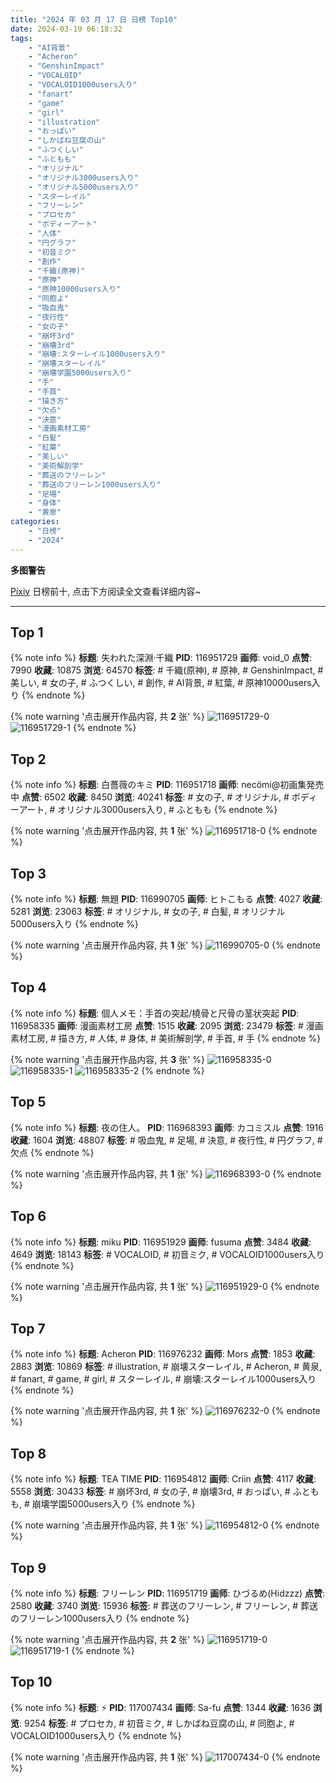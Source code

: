 ```yaml
---
title: "2024 年 03 月 17 日 日榜 Top10"
date: 2024-03-19 06:18:32
tags:
    - "AI背景"
    - "Acheron"
    - "GenshinImpact"
    - "VOCALOID"
    - "VOCALOID1000users入り"
    - "fanart"
    - "game"
    - "girl"
    - "illustration"
    - "おっぱい"
    - "しかばね豆腐の山"
    - "ふつくしい"
    - "ふともも"
    - "オリジナル"
    - "オリジナル3000users入り"
    - "オリジナル5000users入り"
    - "スターレイル"
    - "フリーレン"
    - "プロセカ"
    - "ボディーアート"
    - "人体"
    - "円グラフ"
    - "初音ミク"
    - "創作"
    - "千織(原神)"
    - "原神"
    - "原神10000users入り"
    - "同胞よ"
    - "吸血鬼"
    - "夜行性"
    - "女の子"
    - "崩坏3rd"
    - "崩壊3rd"
    - "崩壊:スターレイル1000users入り"
    - "崩壊スターレイル"
    - "崩壊学園5000users入り"
    - "手"
    - "手首"
    - "描き方"
    - "欠点"
    - "決意"
    - "漫画素材工房"
    - "白髪"
    - "紅葉"
    - "美しい"
    - "美術解剖学"
    - "葬送のフリーレン"
    - "葬送のフリーレン1000users入り"
    - "足場"
    - "身体"
    - "黄泉"
categories:
    - "日榜"
    - "2024"
---
```


<i class="fa fa-triangle-exclamation"></i>**多图警告**<i class="fa fa-triangle-exclamation"></i>

[Pixiv](https://www.pixiv.net/) 日榜前十, 点击下方阅读全文查看详细内容~

<!-- more -->

---

## Top 1

{% note info %}
**标题**: 失われた深淵·千織
**PID**: 116951729 **画师**: void_0
**点赞**: 7990 **收藏**: 10875 **浏览**: 64570
**标签**: # 千織(原神), # 原神, # GenshinImpact, # 美しい, # 女の子, # ふつくしい, # 創作, # AI背景, # 紅葉, # 原神10000users入り
{% endnote %}

{% note warning '点击展开作品内容, 共 **2** 张' %}
![116951729-0](https://i.pixiv.re/img-original/img/2024/03/16/00/00/33/116951729_p0.jpg)
![116951729-1](https://i.pixiv.re/img-original/img/2024/03/16/00/00/33/116951729_p1.jpg)
{% endnote %}

## Top 2

{% note info %}
**标题**: 白薔薇のキミ
**PID**: 116951718 **画师**: necömi@初画集発売中
**点赞**: 6502 **收藏**: 8450 **浏览**: 40241
**标签**: # 女の子, # オリジナル, # ボディーアート, # オリジナル3000users入り, # ふともも
{% endnote %}

{% note warning '点击展开作品内容, 共 **1** 张' %}
![116951718-0](https://i.pixiv.re/img-original/img/2024/03/16/00/00/30/116951718_p0.png)
{% endnote %}

## Top 3

{% note info %}
**标题**: 無題
**PID**: 116990705 **画师**: ヒトこもる
**点赞**: 4027 **收藏**: 5281 **浏览**: 23063
**标签**: # オリジナル, # 女の子, # 白髪, # オリジナル5000users入り
{% endnote %}

{% note warning '点击展开作品内容, 共 **1** 张' %}
![116990705-0](https://i.pixiv.re/img-original/img/2024/03/17/07/03/34/116990705_p0.png)
{% endnote %}

## Top 4

{% note info %}
**标题**: 個人メモ：手首の突起/橈骨と尺骨の茎状突起
**PID**: 116958335 **画师**: 漫画素材工房
**点赞**: 1515 **收藏**: 2095 **浏览**: 23479
**标签**: # 漫画素材工房, # 描き方, # 人体, # 身体, # 美術解剖学, # 手首, # 手
{% endnote %}

{% note warning '点击展开作品内容, 共 **3** 张' %}
![116958335-0](https://i.pixiv.re/img-original/img/2024/03/16/06/00/08/116958335_p0.jpg)
![116958335-1](https://i.pixiv.re/img-original/img/2024/03/16/06/00/08/116958335_p1.jpg)
![116958335-2](https://i.pixiv.re/img-original/img/2024/03/16/06/00/08/116958335_p2.jpg)
{% endnote %}

## Top 5

{% note info %}
**标题**: 夜の住人。
**PID**: 116968393 **画师**: カコミスル
**点赞**: 1916 **收藏**: 1604 **浏览**: 48807
**标签**: # 吸血鬼, # 足場, # 決意, # 夜行性, # 円グラフ, # 欠点
{% endnote %}

{% note warning '点击展开作品内容, 共 **1** 张' %}
![116968393-0](https://i.pixiv.re/img-original/img/2024/03/16/15/41/23/116968393_p0.jpg)
{% endnote %}

## Top 6

{% note info %}
**标题**: miku
**PID**: 116951929 **画师**: fusuma
**点赞**: 3484 **收藏**: 4649 **浏览**: 18143
**标签**: # VOCALOID, # 初音ミク, # VOCALOID1000users入り
{% endnote %}

{% note warning '点击展开作品内容, 共 **1** 张' %}
![116951929-0](https://i.pixiv.re/img-original/img/2024/03/16/00/02/06/116951929_p0.jpg)
{% endnote %}

## Top 7

{% note info %}
**标题**: Acheron
**PID**: 116976232 **画师**: Mors
**点赞**: 1853 **收藏**: 2883 **浏览**: 10869
**标签**: # illustration, # 崩壊スターレイル, # Acheron, # 黄泉, # fanart, # game, # girl, # スターレイル, # 崩壊:スターレイル1000users入り
{% endnote %}

{% note warning '点击展开作品内容, 共 **1** 张' %}
![116976232-0](https://i.pixiv.re/img-original/img/2024/03/16/20/37/54/116976232_p0.png)
{% endnote %}

## Top 8

{% note info %}
**标题**: TEA TIME
**PID**: 116954812 **画师**: Criin
**点赞**: 4117 **收藏**: 5558 **浏览**: 30433
**标签**: # 崩坏3rd, # 女の子, # 崩壊3rd, # おっぱい, # ふともも, # 崩壊学園5000users入り
{% endnote %}

{% note warning '点击展开作品内容, 共 **1** 张' %}
![116954812-0](https://i.pixiv.re/img-original/img/2024/03/16/01/33/53/116954812_p0.jpg)
{% endnote %}

## Top 9

{% note info %}
**标题**: フリーレン
**PID**: 116951719 **画师**: ひづるめ(Hidzzz)
**点赞**: 2580 **收藏**: 3740 **浏览**: 15936
**标签**: # 葬送のフリーレン, # フリーレン, # 葬送のフリーレン1000users入り
{% endnote %}

{% note warning '点击展开作品内容, 共 **2** 张' %}
![116951719-0](https://i.pixiv.re/img-original/img/2024/03/16/00/00/31/116951719_p0.jpg)
![116951719-1](https://i.pixiv.re/img-original/img/2024/03/16/00/00/31/116951719_p1.jpg)
{% endnote %}

## Top 10

{% note info %}
**标题**: ⚡
**PID**: 117007434 **画师**: Sa-fu
**点赞**: 1344 **收藏**: 1636 **浏览**: 9254
**标签**: # プロセカ, # 初音ミク, # しかばね豆腐の山, # 同胞よ, # VOCALOID1000users入り
{% endnote %}

{% note warning '点击展开作品内容, 共 **1** 张' %}
![117007434-0](https://i.pixiv.re/img-original/img/2024/03/17/19/44/49/117007434_p0.jpg)
{% endnote %}
